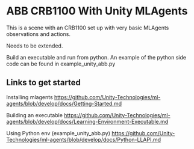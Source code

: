 # ABB CRB1100 With Unity MLAgents
This is a scene with an CRB1100 set up with very basic MLAgents observations and actions. 

Needs to be extended.

Build an executable and run from python. An example of the python side code can be found in example_unity_abb.py

## Links to get started
Installing mlagents
https://github.com/Unity-Technologies/ml-agents/blob/develop/docs/Getting-Started.md

Building an executable
https://github.com/Unity-Technologies/ml-agents/blob/develop/docs/Learning-Environment-Executable.md

Using Python env (example_unity_abb.py)
https://github.com/Unity-Technologies/ml-agents/blob/develop/docs/Python-LLAPI.md

